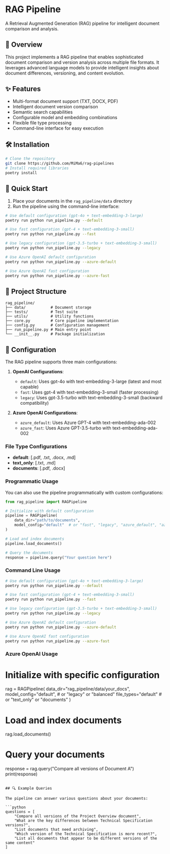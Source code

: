# RAG Pipeline

A Retrieval Augmented Generation (RAG) pipeline for intelligent document comparison and analysis.

## 🎯 Overview

This project implements a RAG pipeline that enables sophisticated document comparison and version analysis across multiple file formats. It leverages advanced language models to provide intelligent insights about document differences, versioning, and content evolution.

## ✨ Features

- Multi-format document support (TXT, DOCX, PDF)
- Intelligent document version comparison
- Semantic search capabilities
- Configurable model and embedding combinations
- Flexible file type processing
- Command-line interface for easy execution

## 🛠️ Installation

```bash
# Clone the repository
git clone https://github.com/MiMa6/rag-pipelines
# Install required libraries
poetry install
```

## 🚀 Quick Start

1. Place your documents in the `rag_pipeline/data` directory
2. Run the pipeline using the command-line interface:

```bash
# Use default configuration (gpt-4o + text-embedding-3-large)
poetry run python run_pipeline.py --default

# Use fast configuration (gpt-4 + text-embedding-3-small)
poetry run python run_pipeline.py --fast

# Use legacy configuration (gpt-3.5-turbo + text-embedding-3-small)
poetry run python run_pipeline.py --legacy

# Use Azure OpenAI default configuration
poetry run python run_pipeline.py --azure-default

# Use Azure OpenAI fast configuration
poetry run python run_pipeline.py --azure-fast
```

## 📁 Project Structure

```
rag_pipeline/
├── data/           # Document storage
├── tests/          # Test suite
├── utils/          # Utility functions
├── core.py         # Core pipeline implementation
├── config.py       # Configuration management
├── run_pipeline.py # Main entry point
└── __init__.py     # Package initialization
```

## 🔧 Configuration

The RAG pipeline supports three main configurations:

1. **OpenAI Configurations**:

   - `default`: Uses gpt-4o with text-embedding-3-large (latest and most capable)
   - `fast`: Uses gpt-4 with text-embedding-3-small (faster processing)
   - `legacy`: Uses gpt-3.5-turbo with text-embedding-3-small (backward compatibility)

2. **Azure OpenAI Configurations**:
   - `azure_default`: Uses Azure GPT-4 with text-embedding-ada-002
   - `azure_fast`: Uses Azure GPT-3.5-turbo with text-embedding-ada-002

### File Type Configurations

- **default**: [.pdf, .txt, .docx, .md]
- **text_only**: [.txt, .md]
- **documents**: [.pdf, .docx]

### Programmatic Usage

You can also use the pipeline programmatically with custom configurations:

```python
from rag_pipeline import RAGPipeline

# Initialize with default configuration
pipeline = RAGPipeline(
    data_dir="path/to/documents",
    model_config="default"  # or "fast", "legacy", "azure_default", "azure_fast"
)

# Load and index documents
pipeline.load_documents()

# Query the documents
response = pipeline.query("Your question here")
```

### Command Line Usage

```bash
# Use default configuration (gpt-4o + text-embedding-3-large)
poetry run python run_pipeline.py --default

# Use fast configuration (gpt-4 + text-embedding-3-small)
poetry run python run_pipeline.py --fast

# Use legacy configuration (gpt-3.5-turbo + text-embedding-3-small)
poetry run python run_pipeline.py --legacy

# Use Azure OpenAI default configuration
poetry run python run_pipeline.py --azure-default

# Use Azure OpenAI fast configuration
poetry run python run_pipeline.py --azure-fast
```

### Azure OpenAI Usage

# Initialize with specific configuration

rag = RAGPipeline(
data_dir="rag_pipeline/data/your_docs",
model_config="default", # or "legacy" or "balanced"
file_types="default" # or "text_only" or "documents"
)

# Load and index documents

rag.load_documents()

# Query your documents

response = rag.query("Compare all versions of Document A")
print(response)

````

## 🔍 Example Queries

The pipeline can answer various questions about your documents:

```python
questions = [
    "Compare all versions of the Project Overview document",
    "What are the key differences between Technical Specification versions?",
    "List documents that need archiving",
    "Which version of the Technical Specification is more recent?",
    "List all documents that appear to be different versions of the same content"
]
````

